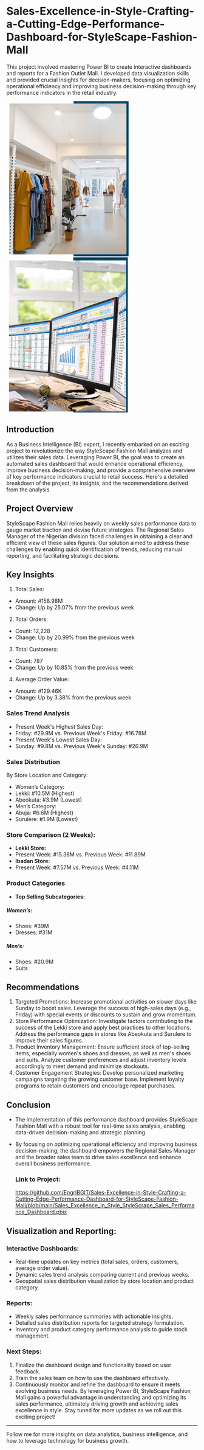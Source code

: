 # Sales-Excellence-in-Style-Crafting-a-Cutting-Edge-Performance-Dashboard-for-StyleScape-Fashion-Mall
 This project involved mastering Power BI to create interactive dashboards and reports for a Fashion Outlet Mall. I developed data visualization skills and provided crucial insights for decision-makers, focusing on optimizing operational efficiency and improving business decision-making through key performance indicators in the retail industry.

![](https://github.com/EngrIBGIT/Sales-Excellence-in-Style-Crafting-a-Cutting-Edge-Performance-Dashboard-for-StyleScape-Fashion-Mall/blob/main/1.PNG)      ![](https://github.com/EngrIBGIT/Sales-Excellence-in-Style-Crafting-a-Cutting-Edge-Performance-Dashboard-for-StyleScape-Fashion-Mall/blob/main/2_why.PNG)

## Introduction
As a Business Intelligence (BI) expert, I recently embarked on an exciting project to revolutionize the way StyleScape Fashion Mall analyzes and utilizes their sales data. Leveraging Power BI, the goal was to create an automated sales dashboard that would enhance operational efficiency, improve business decision-making, and provide a comprehensive overview of key performance indicators crucial to retail success. Here's a detailed breakdown of the project, its insights, and the recommendations derived from the analysis.

## Project Overview
StyleScape Fashion Mall relies heavily on weekly sales performance data to gauge market traction and devise future strategies. The Regional Sales Manager of the Nigerian division faced challenges in obtaining a clear and efficient view of these sales figures. Our solution aimed to address these challenges by enabling quick identification of trends, reducing manual reporting, and facilitating strategic decisions.
## Key Insights
1.	Total Sales:
- Amount: #158.98M
- Change: Up by 25.07% from the previous week
2.	Total Orders:
- Count: 12,228
- Change: Up by 20.99% from the previous week
3.	Total Customers:
- Count: 787
- Change: Up by 10.85% from the previous week
4.	Average Order Value:
- Amount: #129.46K
- Change: Up by 3.38% from the previous week
### Sales Trend Analysis
- Present Week's Highest Sales Day:
- Friday: #29.9M vs. Previous Week's Friday: #16.78M
- Present Week's Lowest Sales Day:
- Sunday: #9.8M vs. Previous Week's Sunday: #26.9M
### Sales Distribution
By Store Location and Category:
- Women’s Category:
- Lekki: #10.5M (Highest)
- Abeokuta: #3.9M (Lowest)
- Men’s Category:
- Abuja: #6.6M (Highest)
- Surulere: #1.9M (Lowest)
### Store Comparison (2 Weeks):
- **Lekki Store:**
- Present Week: #15.38M vs. Previous Week: #11.89M
- **Ibadan Store:**
- Present Week: #7.57M vs. Previous Week: #4.11M
### Product Categories
- **Top Selling Subcategories:**
##### Women’s:
- Shoes: #39M
- Dresses: #31M
##### Men’s:
- Shoes: #20.9M
- Suits
## Recommendations
1. Targeted Promotions:
Increase promotional activities on slower days like Sunday to boost sales. Leverage the success of high-sales days (e.g., Friday) with special events or discounts to sustain and grow momentum.
2. Store Performance Optimization:
Investigate factors contributing to the success of the Lekki store and apply best practices to other locations. Address the performance gaps in stores like Abeokuta and Surulere to improve their sales figures.
3. Product Inventory Management:
Ensure sufficient stock of top-selling items, especially women's shoes and dresses, as well as men's shoes and suits. Analyze customer preferences and adjust inventory levels accordingly to meet demand and minimize stockouts.
4. Customer Engagement Strategies:
Develop personalized marketing campaigns targeting the growing customer base. Implement loyalty programs to retain customers and encourage repeat purchases.

## Conclusion
- The implementation of this performance dashboard provides StyleScape Fashion Mall with a robust tool for real-time sales analysis, enabling data-driven decision-making and strategic planning.
- By focusing on optimizing operational efficiency and improving business decision-making, the dashboard empowers the Regional Sales Manager and the broader sales team to drive sales excellence and enhance overall business performance.

  ### Link to Project:
  https://github.com/EngrIBGIT/Sales-Excellence-in-Style-Crafting-a-Cutting-Edge-Performance-Dashboard-for-StyleScape-Fashion-Mall/blob/main/Sales_Excellence_in_Style_StyleScrape_Sales_Performance_Dashboard.pbix
  
## Visualization and Reporting:
### Interactive Dashboards:
- Real-time updates on key metrics (total sales, orders, customers, average order value).
- Dynamic sales trend analysis comparing current and previous weeks.
- Geospatial sales distribution visualization by store location and product category.

### Reports:
- Weekly sales performance summaries with actionable insights.
- Detailed sales distribution reports for targeted strategy formulation.
- Inventory and product category performance analysis to guide stock management.

### Next Steps:
1.	Finalize the dashboard design and functionality based on user feedback.
2.	Train the sales team on how to use the dashboard effectively.
3.	Continuously monitor and refine the dashboard to ensure it meets evolving business needs.
By leveraging Power BI, StyleScape Fashion Mall gains a powerful advantage in understanding and optimizing its sales performance, ultimately driving growth and achieving sales excellence in style. Stay tuned for more updates as we roll out this exciting project!
________________________________________
Follow me for more insights on data analytics, business intelligence, and how to leverage technology for business growth.
